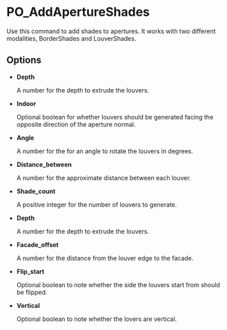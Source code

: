 # PO_AddApertureShades

Use this command to add shades to apertures. It works with two different modalities, BorderShades and LouverShades.

## Options

* **Depth**

  A number for the depth to extrude the louvers.

* **Indoor**

  Optional boolean for whether louvers should be generated facing the opposite direction of the aperture normal.

* **Angle**

  A number for the for an angle to rotate the louvers in degrees.

* **Distance_between**

  A number for the approximate distance between each louver.

* **Shade_count**

  A positive integer for the number of louvers to generate.

* **Depth**

  A number for the depth to extrude the louvers.

* **Facade_offset**

  A number for the distance from the louver edge to the facade.

* **Flip_start**

  Optional boolean to note whether the side the louvers start from should be flipped.

* **Vertical**

  Optional boolean to note whether the lovers are vertical.

